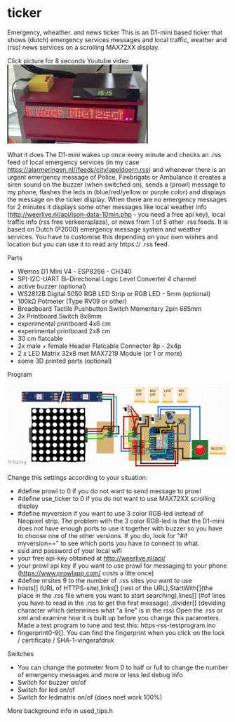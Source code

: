 # ticker
Emergency, wheather. and news ticker
This is an D1-mini based ticker that shows (dutch) emergency services messages and local traffic, weather and (rss) news services on a scrolling MAX72XX display.

Click picture for 8 seconds Youtube video<BR> 
[![video](https://github.com/gtmans/ticker/blob/main/tickerYT.jpg)](https://youtu.be/rS8Z2R228mY)

What it does
The D1-mini wakes up once every minute and checks an .rss feed of local emergency services (in my case https://alarmeringen.nl//feeds/city/apeldoorn.rss) and whenever there is an urgent emergency message of
Police, Firebrigate or Ambulance it creates a siren sound on the buzzer (when switched on), sends a (prowl) message to my phone, flashes the leds in (blue/red/yellow or purple color) and displays the message on the ticker display.
When there are no emergency messages for 2 minutes it displays some other messages like local weather info (http://weerlive.nl/api/json-data-10min.php - you need a free api key), local traffic info (rss free verkeersplaza), or news from 1 of 5 other .rss feeds.
It is based on Dutch (P2000) emergency message system and weather services. You have to customise this depending on your own wishes and location but you can use it to read any https:// .rss feed.   

Parts
- Wemos D1 Mini V4 - ESP8266 - CH340
- SPI-I2C-UART Bi-Directional Logic Level Converter 4 channel
- active buzzer (optional)
- WS2812B Digital 5050 RGB LED Strip or RGB LED - 5mm (optional)
- 100kΩ Potmeter (Type RV09 or other)
- Breadboard Tactile Pushbutton Switch Momentary 2pin 6*6*5mm
- 3x Printboard Switch 8x8mm
- experimental printboard 4x6 cm
- experimental printboard 2x8 cm
- 30 cm flatcable
- 2x male + female Header Flatcable Connector 8p - 2x4p
- 2 x LED Matrix 32x8 met MAX7219 Module (or 1 or more)
- some 3D printed parts (optional)

Program

![layout](https://github.com/gtmans/ticker/blob/main/ticker-layout.png)

Change this settings according to your situation:
- #define prowl to 0 if you do not want to send message to prowl
- #define use_ticker to 0 if you do not want to use MAX72XX scrolling display
- #define myversion if you want to use 3 color RGB-led instead of Neopixel strip. The problem with the 3 color RGB-led is that the D1-mini does not have enough ports to use it together with buzzer so you have to choose one of the other versions. 
  If you do, look for "#if myversion==" to see which ports you have to connect to what.
- ssid and password of your local wifi
- your free api-key obtained at http://weerlive.nl/api/
- your prowl api key if you want to use prowl for messaging to your phone (https://www.prowlapp.com/ costs a litte once) 
- #define nrsites 9 to the number of .rss sites you want to use
- hosts[] (URL of HTTPS-site),links[] (rest of the URL),StartWith[](the place in the .rss file where you want to start searching),lines[] (#of lines you have to read in the .rss to get the first message) ,divider[] (deviding character which determines what "a line" is in the rss)
  Open the .rss or xml and examine how it is built up before you change this parameters. Made a test program to tune and test this: https-rss-testprogram.ino
- fingerprint0-9[]. You can find the fingerprint when you click on the lock / certificate / SHA-1-vingerafdruk

Switches
- You can change the potmeter from 0 to half or full to change the number of emergency messages and more or less led debug info
- Switch for buzzer on/of
- Switch for led on/of
- Switch for ledmatrix on/of (does noet work 100%)

More background info in used_tips.h
